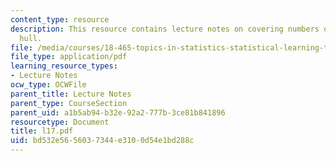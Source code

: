```yaml
---
content_type: resource
description: This resource contains lecture notes on covering numbers of the convex
  hull.
file: /media/courses/18-465-topics-in-statistics-statistical-learning-theory-spring-2007/bd532e5656037344e3100d54e1bd288c_l17.pdf
file_type: application/pdf
learning_resource_types:
- Lecture Notes
ocw_type: OCWFile
parent_title: Lecture Notes
parent_type: CourseSection
parent_uid: a1b5ab94-b32e-92a2-777b-3ce81b841896
resourcetype: Document
title: l17.pdf
uid: bd532e56-5603-7344-e310-0d54e1bd288c
---
```


